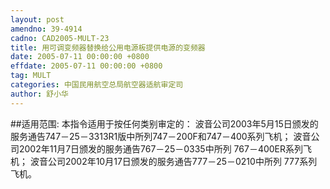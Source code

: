 ```yaml
---
layout: post
amendno: 39-4914
cadno: CAD2005-MULT-23
title: 用可调变频器替换给公用电源板提供电源的变频器
date: 2005-07-11 00:00:00 +0800
effdate: 2005-07-11 00:00:00 +0800
tag: MULT
categories: 中国民用航空总局航空器适航审定司
author: 舒小华
---
```


##适用范围:
本指令适用于按任何类别审定的：
波音公司2003年5月15日颁发的服务通告747－25－3313R1版中所列747－200F和747－400系列飞机；
波音公司2002年11月7日颁发的服务通告767－25－0335中所列 767－400ER系列飞机；
波音公司2002年10月17日颁发的服务通告777－25－0210中所列 777系列飞机。

